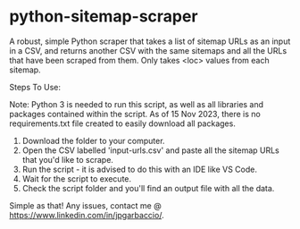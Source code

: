 # python-sitemap-scraper
A robust, simple Python scraper that takes a list of sitemap URLs as an input in a CSV, and returns another CSV with the same sitemaps and all the URLs that have been scraped from them. Only takes &lt;loc> values from each sitemap.

Steps To Use:

Note: Python 3 is needed to run this script, as well as all libraries and packages contained within the script. As of 15 Nov 2023, there is no requirements.txt file created to easily download all packages.

1. Download the folder to your computer.
2. Open the CSV labelled 'input-urls.csv' and paste all the sitemap URLs that you'd like to scrape.
3. Run the script - it is advised to do this with an IDE like VS Code.
4. Wait for the script to execute.
5. Check the script folder and you'll find an output file with all the data.

Simple as that! Any issues, contact me @ https://www.linkedin.com/in/jpgarbaccio/.
